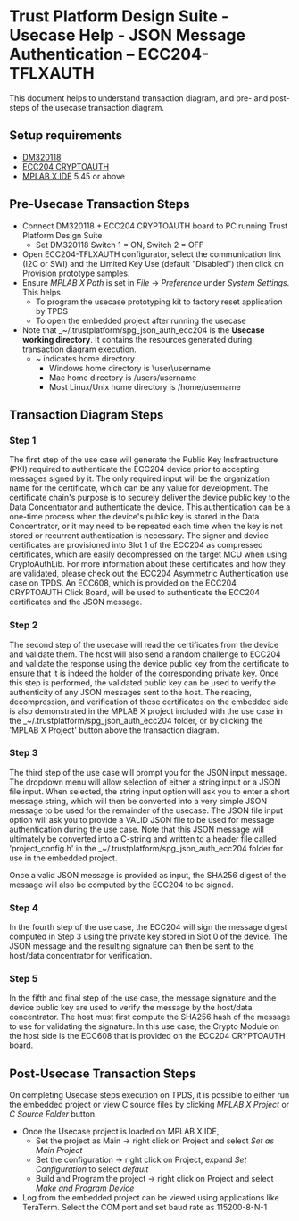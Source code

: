 # Trust Platform Design Suite - Usecase Help - JSON Message Authentication – ECC204-TFLXAUTH

This document helps to understand transaction diagram, and pre- and post-steps of the usecase transaction diagram.

## Setup requirements

- [DM320118](https://www.microchip.com/developmenttools/ProductDetails/DM320118)
- [ECC204 CRYPTOAUTH](https://www.microchip.com/en-us/development-tool/EV92R58A)
- [MPLAB X IDE](https://www.microchip.com/en-us/development-tools-tools-and-software/mplab-x-ide) 5.45 or above

## Pre-Usecase Transaction Steps

- Connect DM320118 + ECC204 CRYPTOAUTH board to PC running Trust Platform Design Suite
  - Set DM320118 Switch 1 = ON, Switch 2 = OFF
- Open ECC204-TFLXAUTH configurator, select the communication link (I2C or SWI) and the Limited Key Use (default "Disabled") then click on Provision prototype samples.
- Ensure _MPLAB X Path_ is set in _File_ -> _Preference_ under _System Settings_. This helps
  - To program the usecase prototyping kit to factory reset application by TPDS
  - To open the embedded project after running the usecase
- Note that _~/.trustplatform/spg_json_auth_ecc204 is the **Usecase working directory**. It contains the resources generated during transaction diagram execution.
  - ~ indicates home directory.
    - Windows home directory is \user\username
    - Mac home directory is /users/username
    - Most Linux/Unix home directory is /home/username

## Transaction Diagram Steps

### Step 1

The first step of the use case will generate the Public Key Insfrastructure (PKI) required to authenticate the ECC204 device prior to accepting messages signed by it.  The only required input will be the organization name for the certificate, which can be any value for development.  The certificate chain's purpose is to securely deliver the device public key to the Data Concentrator and authenticate the device. This authentication can be a one-time process when the device's public key is stored in the Data Concentrator, or it may need to be repeated each time when the key is not stored or recurrent authentication is necessary.  The signer and device certificates are provisioned into Slot 1 of the ECC204 as compressed certificates, which are easily decompressed on the target MCU when using CryptoAuthLib.  For more information about these certificates and how they are validated, please check out the ECC204 Asymmetric Authentication use case on TPDS.  An ECC608, which is provided on the ECC204 CRYPTOAUTH Click Board, will be used to authenticate the ECC204 certificates and the JSON message.

### Step 2

The second step of the usecase will read the certificates from the device and validate them.  The host will also send a random challenge to ECC204 and validate the response using the device public key from the certificate to ensure that it is indeed the holder of the corresponding private key.  Once this step is performed, the validated public key can be used to verify the authenticity of any JSON messages sent to the host. The reading, decompression, and verification of these certificates on the embedded side is also demonstrated in the MPLAB X project included with the use case in the _~/.trustplatform/spg_json_auth_ecc204 folder, or by clicking the 'MPLAB X Project' button above the transaction diagram.

### Step 3

The third step of the use case will prompt you for the JSON input message.  The dropdown menu will allow selection of either a string input or a JSON file input.  When selected, the string input option will ask you to enter a short message string, which will then be converted into a very simple JSON message to be used for the remainder of the usecase.  The JSON file input option will ask you to provide a VALID JSON file to be used for message authentication during the use case.  Note that this JSON message will ultimately be converted into a C-string and written to a header file called 'project_config.h' in the _~/.trustplatform/spg_json_auth_ecc204 folder for use in the embedded project.

Once a valid JSON message is provided as input, the SHA256 digest of the message will also be computed by the ECC204 to be signed.

### Step 4

In the fourth step of the use case, the ECC204 will sign the message digest computed in Step 3 using the private key stored in Slot 0 of the device.  The JSON message and the resulting signature can then be sent to the host/data concentrator for verification.

### Step 5

In the fifth and final step of the use case, the message signature and the device public key are used to verify the message by the host/data concentrator.  The host must first compute the SHA256 hash of the message to use for validating the signature.  In this use case, the Crypto Module on the host side is the ECC608 that is provided on the ECC204 CRYPTOAUTH board.

## Post-Usecase Transaction Steps

On completing Usecase steps execution on TPDS, it is possible to either run the embedded project or view C source files by clicking _MPLAB X Project_ or _C Source Folder_ button.

- Once the Usecase project is loaded on MPLAB X IDE,
  - Set the project as Main -> right click on Project and select _Set as Main Project_
  - Set the configuration -> right click on Project, expand _Set Configuration_ to select _default_
  - Build and Program the project -> right click on Project and select _Make and Program Device_
- Log from the embedded project can be viewed using applications like TeraTerm. Select the COM port and set baud rate as 115200-8-N-1
